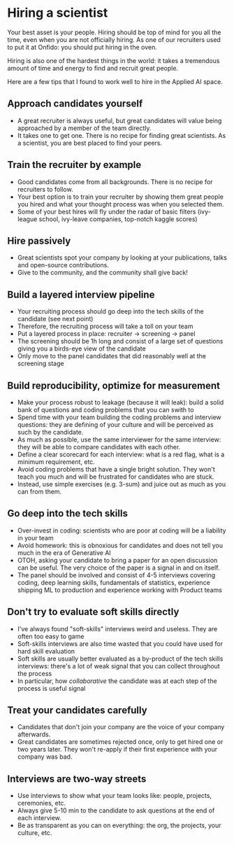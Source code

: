# Hiring a scientist

Your best asset is your people. Hiring should be top of mind for you all the time, even when you are not officially hiring. As one of our recruiters used to put it at Onfido: you should put hiring in the oven.

Hiring is also one of the hardest things in the world: it takes a tremendous amount of time and energy to find and recruit great people.

Here are a few tips that I found to work well to hire in the Applied AI space.

## Approach candidates yourself
- A great recruiter is always useful, but great candidates will value being approached by a member of the team directly.
- It takes one to get one. There is no recipe for finding great scientists.  As a scientist, you are best placed to find your peers.

## Train the recruiter by example
- Good candidates come from all backgrounds. There is no recipe for recruiters to follow.
- Your best option is to train your recruiter by showing them great people you hired and what your thought process was when you selected them.
- Some of your best hires will fly under the radar of basic filters (ivy-league school, ivy-leave companies, top-notch kaggle scores)

## Hire passively
- Great scientists spot your company by looking at your publications, talks and open-source contributions.
- Give to the community, and the community shall give back!

## Build a layered interview pipeline
- Your recruiting process should go deep into the tech skills of the candidate (see next point)
- Therefore, the recruiting process will take a toll on your team
- Put a layered process in place: recruiter -> screening -> panel
- The screening should be 1h long and consist of a large set of questions giving you a birds-eye view of the candidate
- Only move to the panel candidates that did reasonably well at the screening stage

## Build reproducibility, optimize for measurement
- Make your process robust to leakage (because it will leak): build a solid bank of questions and coding problems that you can swith to
- Spend time with your team building the coding problems and interview questions: they are defining of your culture and will be perceived as such by the candidate.
- As much as possible, use the same interviewer for the same interview: they will be able to compare candidates with each other.
- Define a clear scorecard for each interview: what is a red flag, what is a minimum requirement, etc.
- Avoid coding problems that have a single bright solution. They won't teach you much and will be frustrated for candidates who are stuck. 
- Instead, use simple exercises (e.g. 3-sum) and juice out as much as you can from them.

## Go deep into the tech skills
- Over-invest in coding: scientists who are poor at coding will be a liability in your team
- Avoid homework: this is obnoxious for candidates and does not tell you much in the era of Generative AI
- OTOH, asking your candidate to bring a paper for an open discussion can be useful. The very choice of the paper is a signal in and on itself.
- The panel should be involved and consist of 4-5 interviews covering coding, deep learning skills, fundamentals of statistics, experience shipping ML to production and experience working with Product teams

## Don't try to evaluate soft skills directly
- I've always found "soft-skills" interviews weird and useless.  They are often too easy to game
- Soft-skills interviews are also time wasted that you could have used for hard skill evaluation
- Soft skills are usually better evaluated as a by-product of the tech skills interviews: there's a lot of weak signal that you can collect throughout the process
- In particular, how *collaborative* the candidate was at each step of the process is useful signal

## Treat your candidates carefully
- Candidates that don't join your company are the voice of your company afterwards.
- Great candidates are sometimes rejected once, only to get hired one or two years later.  They won't re-apply if their first experience with your company was bad.

## Interviews are two-way streets
- Use interviews to show what your team looks like: people, projects, ceremonies, etc.
- Always give 5-10 min to the candidate to ask questions at the end of each interview.
- Be as transparent as you can on everything: the org, the projects, your culture, etc.